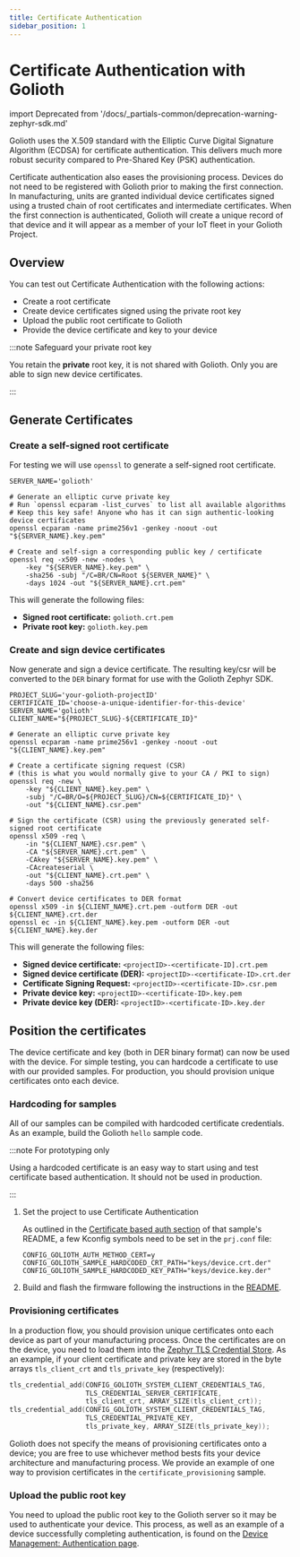 ```yaml
---
title: Certificate Authentication
sidebar_position: 1
---
```


# Certificate Authentication with Golioth

import Deprecated from '/docs/_partials-common/deprecation-warning-zephyr-sdk.md'

<Deprecated/>

Golioth uses the X.509 standard with the Elliptic Curve Digital Signature
Algorithm (ECDSA) for certificate authentication. This delivers much more
robust security compared to Pre-Shared Key (PSK) authentication.

Certificate authentication also eases the provisioning process. Devices do not
need to be registered with Golioth prior to making the first connection. In
manufacturing, units are granted individual device certificates signed using a
trusted chain of root certificates and intermediate certificates. When the first
connection is authenticated, Golioth will create a unique record of that device
and it will appear as a member of your IoT fleet in your Golioth Project.

## Overview

You can test out Certificate Authentication with the following actions:

* Create a root certificate
* Create device certificates signed using the private root key
* Upload the public root certificate to Golioth
* Provide the device certificate and key to your device

:::note Safeguard your private root key

You retain the **private** root key, it is not shared with Golioth. Only you are
able to sign new device certificates.

:::

## Generate Certificates

### Create a self-signed root certificate

For testing we will use `openssl` to generate a self-signed root certificate.

```shell
SERVER_NAME='golioth'

# Generate an elliptic curve private key
# Run `openssl ecparam -list_curves` to list all available algorithms
# Keep this key safe! Anyone who has it can sign authentic-looking device certificates
openssl ecparam -name prime256v1 -genkey -noout -out "${SERVER_NAME}.key.pem"

# Create and self-sign a corresponding public key / certificate
openssl req -x509 -new -nodes \
    -key "${SERVER_NAME}.key.pem" \
    -sha256 -subj "/C=BR/CN=Root ${SERVER_NAME}" \
    -days 1024 -out "${SERVER_NAME}.crt.pem"
```

This will generate the following files:

* **Signed root certificate:** `golioth.crt.pem`
* **Private root key:** `golioth.key.pem`

### Create and sign device certificates

Now generate and sign a device certificate. The resulting key/csr will be
converted to the `DER` binary format for use with the Golioth Zephyr SDK.

```shell
PROJECT_SLUG='your-golioth-projectID'
CERTIFICATE_ID='choose-a-unique-identifier-for-this-device'
SERVER_NAME='golioth'
CLIENT_NAME="${PROJECT_SLUG}-${CERTIFICATE_ID}"

# Generate an elliptic curve private key
openssl ecparam -name prime256v1 -genkey -noout -out "${CLIENT_NAME}.key.pem"

# Create a certificate signing request (CSR)
# (this is what you would normally give to your CA / PKI to sign)
openssl req -new \
    -key "${CLIENT_NAME}.key.pem" \
    -subj "/C=BR/O=${PROJECT_SLUG}/CN=${CERTIFICATE_ID}" \
    -out "${CLIENT_NAME}.csr.pem"

# Sign the certificate (CSR) using the previously generated self-signed root certificate
openssl x509 -req \
    -in "${CLIENT_NAME}.csr.pem" \
    -CA "${SERVER_NAME}.crt.pem" \
    -CAkey "${SERVER_NAME}.key.pem" \
    -CAcreateserial \
    -out "${CLIENT_NAME}.crt.pem" \
    -days 500 -sha256

# Convert device certificates to DER format
openssl x509 -in ${CLIENT_NAME}.crt.pem -outform DER -out ${CLIENT_NAME}.crt.der
openssl ec -in ${CLIENT_NAME}.key.pem -outform DER -out ${CLIENT_NAME}.key.der
```

This will generate the following files:

* **Signed device certificate:** `<projectID>-<certificate-ID].crt.pem`
* **Signed device certificate (DER):** `<projectID>-<certificate-ID>.crt.der`
* **Certificate Signing Request:** `<projectID>-<certificate-ID>.csr.pem`
* **Private device key:** `<projectID>-<certificate-ID>.key.pem`
* **Private device key (DER):** `<projectID>-<certificate-ID>.key.der`

## Position the certificates

The device certificate and key (both in DER binary format) can now be used with
the device. For simple testing, you can hardcode a certificate to use with our
provided samples. For production, you should provision unique certificates onto each
device.

### Hardcoding for samples

All of our samples can be compiled with hardcoded certificate credentials. As an
example, build the Golioth `hello` sample code.

:::note For prototyping only

Using a hardcoded certificate is an easy way to start using and test
certificate based authentication. It should not be used in production.

:::

1. Set the project to use Certificate Authentication

    As outlined in the [Certificate based auth
    section](https://github.com/golioth/golioth-zephyr-sdk/tree/main/samples/hello#certificate-based-auth)
    of that sample's README, a few Kconfig symbols need to be set in the
    `prj.conf` file:

    ```
    CONFIG_GOLIOTH_AUTH_METHOD_CERT=y
    CONFIG_GOLIOTH_SAMPLE_HARDCODED_CRT_PATH="keys/device.crt.der"
    CONFIG_GOLIOTH_SAMPLE_HARDCODED_KEY_PATH="keys/device.key.der"
    ```
2. Build and flash the firmware following the instructions in the [README](https://github.com/golioth/golioth-zephyr-sdk/tree/main/samples/hello).

### Provisioning certificates

In a production flow, you should provision unique certificates onto each device as
part of your manufacturing process. Once the certificates are on the device, you
need to load them into the [Zephyr TLS Credential Store](https://docs.zephyrproject.org/apidoc/latest/group__tls__credentials.html). As an example, if your client certificate and private
key are stored in the byte arrays `tls_client_crt` and `tls_private_key` (respectively):

```C
tls_credential_add(CONFIG_GOLIOTH_SYSTEM_CLIENT_CREDENTIALS_TAG,
                   TLS_CREDENTIAL_SERVER_CERTIFICATE,
                   tls_client_crt, ARRAY_SIZE(tls_client_crt));
tls_credential_add(CONFIG_GOLIOTH_SYSTEM_CLIENT_CREDENTIALS_TAG,
                   TLS_CREDENTIAL_PRIVATE_KEY,
                   tls_private_key, ARRAY_SIZE(tls_private_key));
```

Golioth does not specify the means of provisioning certificates onto a device; you are
free to use whichever method bests fits your device architecture and manufacturing
process. We provide an example of one way to provision certificates in the
`certificate_provisioning` sample.

### Upload the public root key

You need to upload the public root key to the Golioth server so it may be used
to authenticate your device. This process, as well as an example of a device
successfully completing authentication, is found on the [Device Management:
Authentication page](/device-management/authentication/certificate-auth).
